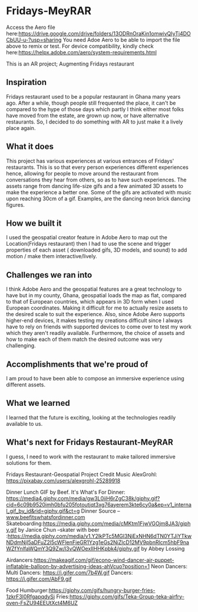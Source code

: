 # Fridays-MeyRAR
Access the Aero file here:https://drive.google.com/drive/folders/13ODRnOraKin1omwivQIyTj4DOCbUU-u-?usp=sharing
You need Adoe Aero to be able to import the file above to remix or test.
For device compatibility, kindly check here:https://helpx.adobe.com/aero/system-requirements.html


This is an AR project; Augmenting Fridays restaurant
## Inspiration
Fridays restaurant used to be a popular restaurant in Ghana many years ago.
After a while, though people still frequented the place, it can't be compared to the hype of those days which partly I think either most folks have moved from the estate, are grown up now, or have alternative restaurants.
So, I decided to do something with AR to just make it a lively place again.

## What it does
This project has various experiences at various entrances of Fridays' restaurants. This is so that every person experiences different experiences hence, allowing for people to move around the restaurant from conversations they hear from others, so as to have such experiences.
The assets range from dancing life-size gifs and a few animated 3D assets to make the experience a better one.
Some of the gifs are activated with music upon reaching 30cm of a gif. Examples, are the dancing neon brick dancing figures.

## How we built it
I used the geospatial creator feature in Adobe Aero to map out the Location(Fridays restaurant) then I had to use the scene and trigger properties of each asset ( downloaded gifs, 3D models, and sound) to add motion / make them interactive/lively.

## Challenges we ran into
I think Adobe Aero and the geospatial features are a great technology to have but in my county, Ghana, geospatial loads the map as flat, compared to that of European countries, which appears in 3D form when I used European coordinates. Making it difficult for me to actually resize assets to the desired scale to suit the experience.
Also, since Adobe Aero supports higher-end devices, it makes testing my creations difficult since I always have to rely on friends with supported devices to come over to test my work which they aren't readily available.
Furthermore, the choice of assets and how to make each of them match the desired outcome was very challenging.

## Accomplishments that we're proud of
I am proud to have been able to compose an immersive experience using different assets.

## What we learned
I learned that the future is exciting, looking at the technologies readily available to us.

## What's next for Fridays Restaurant-MeyRAR
I guess, I need to work with the restaurant to make tailored immersive solutions for them.

Fridays Restaurant-Geospatial Project
Credit
Music
AlexGrohl: https://pixabay.com/users/alexgrohl-25289918
 
Dinner Lunch GIF by Beef. It's What's For Dinner: https://media4.giphy.com/media/gw3L0iiH6rZgC38k/giphy.gif?cid=6c09b9520imh0bfu205fotoutjqt3xg76ayerem3kte6cy0a&ep=v1_internal_gif_by_id&rid=giphy.gif&ct=g   Dinner Source – www.beefitswhatsfordinner.com
Skateboarding:https://media.giphy.com/media/cMKtm1FjwVGOjm8JA3/giphy.gif by Janice Chun
–skater with beer :https://media.giphy.com/media/v1.Y2lkPTc5MGI3NjExNHN6dTN0YTJiYTkwNDdmNjI5aDFuZ2l5cWFlenFieGR1Yzg1eGs2NiZlcD12MV9pbnRlcm5hbF9naWZfYnlfaWQmY3Q9Zw/l3vQWOexIlHHKpbk4/giphy.gif   by Abbey Lossing
 
Airdancers:https://makeagif.com/gif/econo-wind-dancer-air-puppet-inflatable-balloon-by-advertising-ideas-ahVcuo?position=1
Neon Dancers:
Multi Dancers: https://i.gifer.com/7b4W.gif
Dancers: https://i.gifer.com/AbF9.gif
 
Food
Humburger:https://giphy.com/gifs/hungry-burger-fries-1zkrF3l0RfgapqdySj
Fries:https://giphy.com/gifs/Teka-Group-teka-airfry-oven-FsZU94EEUtXct4M6UZ
 
 
 
 
 

